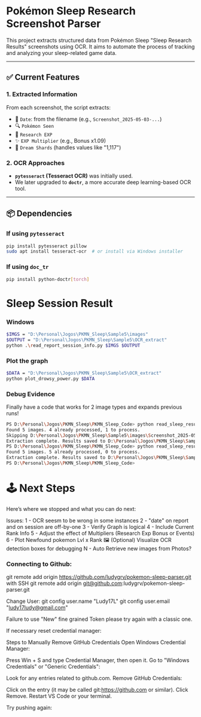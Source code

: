 # Pokémon Sleep Research Screenshot Parser

This project extracts structured data from Pokémon Sleep "Sleep Research Results" screenshots using OCR. It aims to automate the process of tracking and analyzing your sleep-related game data.

---

## ✅ Current Features

### 1. Extracted Information
From each screenshot, the script extracts:
- 📅 `Date`: from the filename (e.g., `Screenshot_2025-05-03-...`)
- 🔍 `Pokémon Seen`
- 🔬 `Research EXP`
- ✨ `EXP Multiplier` (e.g., Bonus x1.09)
- 💎 `Dream Shards` (handles values like "1,117")

### 2. OCR Approaches
- **`pytesseract` (Tesseract OCR)** was initially used.
- We later upgraded to **`doctr`**, a more accurate deep learning-based OCR tool.

---

## 📦 Dependencies

### If using `pytesseract`
```bash
pip install pytesseract pillow
sudo apt install tesseract-ocr  # or install via Windows installer
```
### If using `doc_tr`
```bash
pip install python-doctr[torch]
```

# Sleep Session Result

### Windows
```bash
$IMGS = "D:\Personal\Jogos\PKMN_Sleep\Sample5\images"
$OUTPUT = "D:\Personal\Jogos\PKMN_Sleep\Sample5\OCR_extract"
python .\read_report_session_info.py $IMGS $OUTPUT 
```

### Plot the graph
```bash
$DATA = "D:\Personal\Jogos\PKMN_Sleep\Sample5\OCR_extract"
python plot_drowsy_power.py $DATA
```


### Debug Evidence
Finally have a code that works for 2 image types and expands previous runs!

```bash
PS D:\Personal\Jogos\PKMN_Sleep\PKMN_Sleep_Code> python read_sleep_result_doc_tr.py $IMGS $OUTPUT 
Found 5 images. 4 already processed, 1 to process.
Skipping D:\Personal\Jogos\PKMN_Sleep\Sample5\images\Screenshot_2025-05-05-06-49-59-085_jp.pokemon.pokemonsleep.jpg: Unknown Image
Extraction complete. Results saved to D:\Personal\Jogos\PKMN_Sleep\Sample5\OCR_extract
PS D:\Personal\Jogos\PKMN_Sleep\PKMN_Sleep_Code> python read_sleep_result_doc_tr.py $IMGS $OUTPUT 
Found 5 images. 5 already processed, 0 to process.
Extraction complete. Results saved to D:\Personal\Jogos\PKMN_Sleep\Sample5\OCR_extract
PS D:\Personal\Jogos\PKMN_Sleep\PKMN_Sleep_Code> 
```
# 🕹️ Next Steps
Here’s where we stopped and what you can do next:

Issues:
1 - OCR seesm to be wrong in some instances
2 - "date" on report and on session are off-by-one
3 - Verify Graph is logical
4 - Include Current Rank Info
5 - Adjust the effect of Multipliers (Research Exp Bonus or Events)
6 - Plot Newfound pokemon Lvl x Rank
🖼️ (Optional) Visualize OCR detection boxes for debugging
N - Auto Retrieve new images from Photos?

 ### Connecting to Github:

git remote add origin https://github.com/ludygrv/pokemon-sleep-parser.git
with SSH
git remote add origin git@github.com:ludygrv/pokemon-sleep-parser.git

Change User:
git config user.name "Ludy17L"
git config user.email "ludy17ludy@gmail.com"

Failure to use "New" fine grained Token please try again with a classic one.

If necessary reset credential manager:

Steps to Manually Remove GitHub Credentials
Open Windows Credential Manager:

Press Win + S and type Credential Manager, then open it.
Go to "Windows Credentials" or "Generic Credentials":

Look for any entries related to github.com.
Remove GitHub Credentials:

Click on the entry (it may be called git:https://github.com or similar).
Click Remove.
Restart VS Code or your terminal.

Try pushing again: